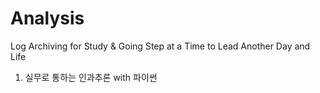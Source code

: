# Analysis
Log Archiving for Study &amp; Going Step at a Time to Lead Another Day and Life


1. 실무로 통하는 인과추론 with 파이썬
